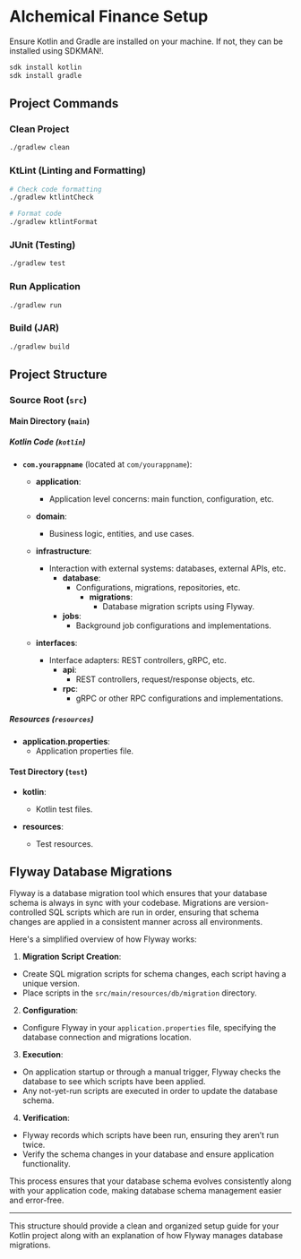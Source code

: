 # Alchemical Finance Setup

Ensure Kotlin and Gradle are installed on your machine. If not, they can be
installed using SDKMAN!.

```zsh
sdk install kotlin
sdk install gradle
```

## Project Commands

### Clean Project

```zsh
./gradlew clean
```

### KtLint (Linting and Formatting)

```zsh
# Check code formatting
./gradlew ktlintCheck

# Format code
./gradlew ktlintFormat
```

### JUnit (Testing)

```zsh
./gradlew test
```

### Run Application

```zsh
./gradlew run
```

### Build (JAR)

```zsh
./gradlew build
```

## Project Structure

### Source Root (`src`)

#### Main Directory (`main`)

##### Kotlin Code (`kotlin`)

- **`com.yourappname`** (located at `com/yourappname`):

  - **application**:

    - Application level concerns: main function, configuration, etc.

  - **domain**:

    - Business logic, entities, and use cases.

  - **infrastructure**:

    - Interaction with external systems: databases, external APIs, etc.
      - **database**:
        - Configurations, migrations, repositories, etc.
          - **migrations**:
            - Database migration scripts using Flyway.
      - **jobs**:
        - Background job configurations and implementations.

  - **interfaces**:
    - Interface adapters: REST controllers, gRPC, etc.
      - **api**:
        - REST controllers, request/response objects, etc.
      - **rpc**:
        - gRPC or other RPC configurations and implementations.

##### Resources (`resources`)

- **application.properties**:
  - Application properties file.

#### Test Directory (`test`)

- **kotlin**:

  - Kotlin test files.

- **resources**:
  - Test resources.

## Flyway Database Migrations

Flyway is a database migration tool which ensures that your database schema is
always in sync with your codebase. Migrations are version-controlled SQL scripts
which are run in order, ensuring that schema changes are applied in a consistent
manner across all environments.

Here's a simplified overview of how Flyway works:

1. **Migration Script Creation**:

- Create SQL migration scripts for schema changes, each script having a unique
  version.
- Place scripts in the `src/main/resources/db/migration` directory.

2. **Configuration**:

- Configure Flyway in your `application.properties` file, specifying the
  database connection and migrations location.

3. **Execution**:

- On application startup or through a manual trigger, Flyway checks the database
  to see which scripts have been applied.
- Any not-yet-run scripts are executed in order to update the database schema.

4. **Verification**:

- Flyway records which scripts have been run, ensuring they aren’t run twice.
- Verify the schema changes in your database and ensure application
  functionality.

This process ensures that your database schema evolves consistently along with
your application code, making database schema management easier and error-free.

---

This structure should provide a clean and organized setup guide for your Kotlin
project along with an explanation of how Flyway manages database migrations.
